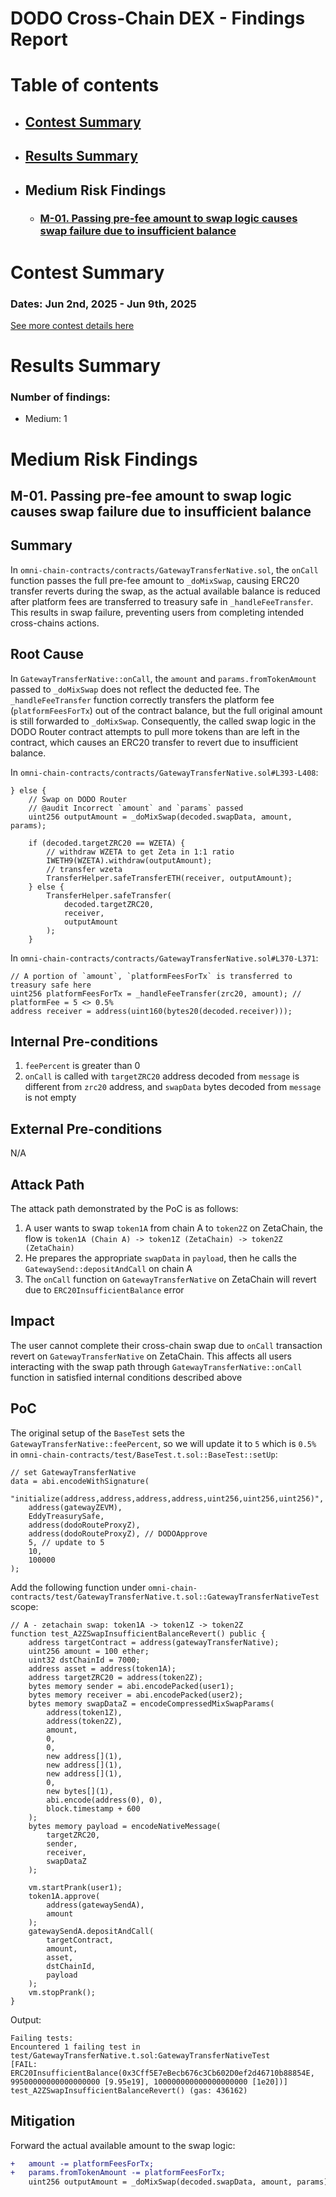 # DODO Cross-Chain DEX - Findings Report

# Table of contents
- ## [Contest Summary](#contest-summary)
- ## [Results Summary](#results-summary)
- ## Medium Risk Findings
    - ### [M-01. Passing pre-fee amount to swap logic causes swap failure due to insufficient balance](#M-01)


# <a id='contest-summary'></a>Contest Summary

### Dates: Jun 2nd, 2025 - Jun 9th, 2025

[See more contest details here](https://audits.sherlock.xyz/contests/991?filter=questions)

# <a id='results-summary'></a>Results Summary

### Number of findings:
- Medium: 1

    
# Medium Risk Findings

## <a id='M-01'></a>M-01. Passing pre-fee amount to swap logic causes swap failure due to insufficient balance     



## Summary

In `omni-chain-contracts/contracts/GatewayTransferNative.sol`, the `onCall` function passes the full pre-fee amount to `_doMixSwap`, causing ERC20 transfer reverts during the swap, as the actual available balance is reduced after platform fees are transferred to treasury safe in `_handleFeeTransfer`. This results in swap failure, preventing users from completing intended cross-chains actions.

## Root Cause

In `GatewayTransferNative::onCall`, the `amount` and `params.fromTokenAmount` passed to `_doMixSwap` does not reflect the deducted fee. The `_handleFeeTransfer` function correctly transfers the platform fee (`platformFeesForTx`) out of the contract balance, but the full original amount is still forwarded to `_doMixSwap`. Consequently, the called swap logic in the DODO Router contract attempts to pull more tokens than are left in the contract, which causes an ERC20 transfer to revert due to insufficient balance.

In `omni-chain-contracts/contracts/GatewayTransferNative.sol#L393-L408`:

```solidity
} else {
    // Swap on DODO Router
    // @audit Incorrect `amount` and `params` passed
    uint256 outputAmount = _doMixSwap(decoded.swapData, amount, params);

    if (decoded.targetZRC20 == WZETA) {
        // withdraw WZETA to get Zeta in 1:1 ratio
        IWETH9(WZETA).withdraw(outputAmount);
        // transfer wzeta
        TransferHelper.safeTransferETH(receiver, outputAmount);
    } else {
        TransferHelper.safeTransfer(
            decoded.targetZRC20,
            receiver,
            outputAmount
        );
    }
```

In `omni-chain-contracts/contracts/GatewayTransferNative.sol#L370-L371`:
```solidity
// A portion of `amount`, `platformFeesForTx` is transferred to treasury safe here
uint256 platformFeesForTx = _handleFeeTransfer(zrc20, amount); // platformFee = 5 <> 0.5%
address receiver = address(uint160(bytes20(decoded.receiver)));
```

## Internal Pre-conditions

1. `feePercent` is greater than 0
2. `onCall` is called with `targetZRC20` address decoded from `message` is different from `zrc20` address, and `swapData` bytes decoded from `message` is not empty

## External Pre-conditions

N/A

## Attack Path

The attack path demonstrated by the PoC is as follows:
1. A user wants to swap `token1A` from chain A to `token2Z` on ZetaChain, the flow is `token1A (Chain A) -> token1Z (ZetaChain) -> token2Z (ZetaChain)`
2. He prepares the appropriate `swapData` in `payload`, then he calls the `GatewaySend::depositAndCall` on chain A
3. The `onCall` function on `GatewayTransferNative` on ZetaChain will revert due to `ERC20InsufficientBalance` error

## Impact

The user cannot complete their cross-chain swap due to `onCall` transaction revert on `GatewayTransferNative` on ZetaChain. This affects all users interacting with the swap path through `GatewayTransferNative::onCall` function in satisfied internal conditions described above

## PoC

The original setup of the `BaseTest` sets the `GatewayTransferNative::feePercent`, so we will update it to `5` which is `0.5%` in `omni-chain-contracts/test/BaseTest.t.sol::BaseTest::setUp`:

```solidity
// set GatewayTransferNative
data = abi.encodeWithSignature(
    "initialize(address,address,address,address,uint256,uint256,uint256)",
    address(gatewayZEVM),
    EddyTreasurySafe,
    address(dodoRouteProxyZ),
    address(dodoRouteProxyZ), // DODOApprove
    5, // update to 5
    10,
    100000
);
```

Add the following function under `omni-chain-contracts/test/GatewayTransferNative.t.sol::GatewayTransferNativeTest` scope:

```solidity
// A - zetachain swap: token1A -> token1Z -> token2Z
function test_A2ZSwapInsufficientBalanceRevert() public {
    address targetContract = address(gatewayTransferNative);
    uint256 amount = 100 ether;
    uint32 dstChainId = 7000;
    address asset = address(token1A);
    address targetZRC20 = address(token2Z);
    bytes memory sender = abi.encodePacked(user1);
    bytes memory receiver = abi.encodePacked(user2);
    bytes memory swapDataZ = encodeCompressedMixSwapParams(
        address(token1Z),
        address(token2Z),
        amount,
        0,
        0,
        new address[](1),
        new address[](1),
        new address[](1),
        0,
        new bytes[](1),
        abi.encode(address(0), 0),
        block.timestamp + 600
    );
    bytes memory payload = encodeNativeMessage(
        targetZRC20,
        sender,
        receiver,
        swapDataZ
    );

    vm.startPrank(user1);
    token1A.approve(
        address(gatewaySendA),
        amount
    );
    gatewaySendA.depositAndCall(
        targetContract,
        amount,
        asset,
        dstChainId,
        payload
    );
    vm.stopPrank();
}
```

Output:

```solidity
Failing tests:
Encountered 1 failing test in test/GatewayTransferNative.t.sol:GatewayTransferNativeTest
[FAIL: ERC20InsufficientBalance(0x3Cff5E7eBecb676c3Cb602D0ef2d46710b88854E, 99500000000000000000 [9.95e19], 100000000000000000000 [1e20])] test_A2ZSwapInsufficientBalanceRevert() (gas: 436162)
```

## Mitigation

Forward the actual available amount to the swap logic:

```diff
+   amount -= platformFeesForTx;
+   params.fromTokenAmount -= platformFeesForTx;
    uint256 outputAmount = _doMixSwap(decoded.swapData, amount, params);
```



